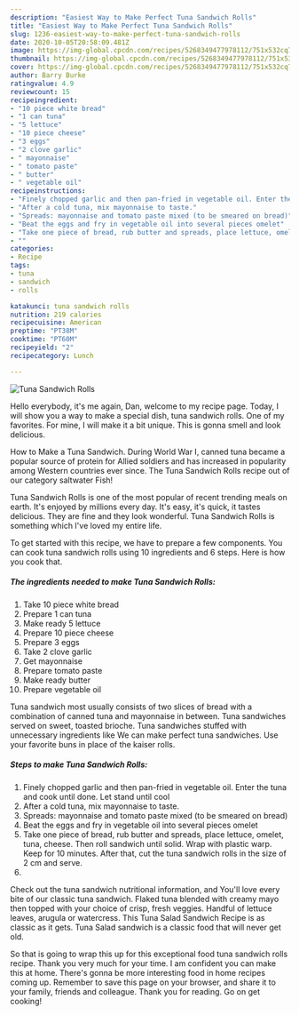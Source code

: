 ```yaml
---
description: "Easiest Way to Make Perfect Tuna Sandwich Rolls"
title: "Easiest Way to Make Perfect Tuna Sandwich Rolls"
slug: 1236-easiest-way-to-make-perfect-tuna-sandwich-rolls
date: 2020-10-05T20:58:09.481Z
image: https://img-global.cpcdn.com/recipes/5268349477978112/751x532cq70/tuna-sandwich-rolls-recipe-main-photo.jpg
thumbnail: https://img-global.cpcdn.com/recipes/5268349477978112/751x532cq70/tuna-sandwich-rolls-recipe-main-photo.jpg
cover: https://img-global.cpcdn.com/recipes/5268349477978112/751x532cq70/tuna-sandwich-rolls-recipe-main-photo.jpg
author: Barry Burke
ratingvalue: 4.9
reviewcount: 15
recipeingredient:
- "10 piece white bread"
- "1 can tuna"
- "5 lettuce"
- "10 piece cheese"
- "3 eggs"
- "2 clove garlic"
- " mayonnaise"
- " tomato paste"
- " butter"
- " vegetable oil"
recipeinstructions:
- "Finely chopped garlic and then pan-fried in vegetable oil. Enter the tuna and cook until done. Let stand until cool"
- "After a cold tuna, mix mayonnaise to taste."
- "Spreads: mayonnaise and tomato paste mixed (to be smeared on bread)"
- "Beat the eggs and fry in vegetable oil into several pieces omelet"
- "Take one piece of bread, rub butter and spreads, place lettuce, omelet, tuna, cheese. Then roll sandwich until solid. Wrap with plastic warp. Keep for 10 minutes. After that, cut the tuna sandwich rolls in the size of 2 cm and serve."
- ""
categories:
- Recipe
tags:
- tuna
- sandwich
- rolls

katakunci: tuna sandwich rolls 
nutrition: 219 calories
recipecuisine: American
preptime: "PT38M"
cooktime: "PT60M"
recipeyield: "2"
recipecategory: Lunch

---
```



![Tuna Sandwich Rolls](https://img-global.cpcdn.com/recipes/5268349477978112/751x532cq70/tuna-sandwich-rolls-recipe-main-photo.jpg)

Hello everybody, it's me again, Dan, welcome to my recipe page. Today, I will show you a way to make a special dish, tuna sandwich rolls. One of my favorites. For mine, I will make it a bit unique. This is gonna smell and look delicious.

How to Make a Tuna Sandwich. During World War I, canned tuna became a popular source of protein for Allied soldiers and has increased in popularity among Western countries ever since. The Tuna Sandwich Rolls recipe out of our category saltwater Fish!

Tuna Sandwich Rolls is one of the most popular of recent trending meals on earth. It's enjoyed by millions every day. It's easy, it's quick, it tastes delicious. They are fine and they look wonderful. Tuna Sandwich Rolls is something which I've loved my entire life.


To get started with this recipe, we have to prepare a few components. You can cook tuna sandwich rolls using 10 ingredients and 6 steps. Here is how you cook that.

<!--inarticleads1-->

##### The ingredients needed to make Tuna Sandwich Rolls:

1. Take 10 piece white bread
1. Prepare 1 can tuna
1. Make ready 5 lettuce
1. Prepare 10 piece cheese
1. Prepare 3 eggs
1. Take 2 clove garlic
1. Get  mayonnaise
1. Prepare  tomato paste
1. Make ready  butter
1. Prepare  vegetable oil


Tuna sandwich most usually consists of two slices of bread with a combination of canned tuna and mayonnaise in between. Tuna sandwiches served on sweet, toasted brioche. Tuna sandwiches stuffed with unnecessary ingredients like We can make perfect tuna sandwiches. Use your favorite buns in place of the kaiser rolls. 

<!--inarticleads2-->

##### Steps to make Tuna Sandwich Rolls:

1. Finely chopped garlic and then pan-fried in vegetable oil. Enter the tuna and cook until done. Let stand until cool
1. After a cold tuna, mix mayonnaise to taste.
1. Spreads: mayonnaise and tomato paste mixed (to be smeared on bread)
1. Beat the eggs and fry in vegetable oil into several pieces omelet
1. Take one piece of bread, rub butter and spreads, place lettuce, omelet, tuna, cheese. Then roll sandwich until solid. Wrap with plastic warp. Keep for 10 minutes. After that, cut the tuna sandwich rolls in the size of 2 cm and serve.
1. 


Check out the tuna sandwich nutritional information, and You&#39;ll love every bite of our classic tuna sandwich. Flaked tuna blended with creamy mayo then topped with your choice of crisp, fresh veggies. Handful of lettuce leaves, arugula or watercress. This Tuna Salad Sandwich Recipe is as classic as it gets. Tuna Salad sandwich is a classic food that will never get old. 

So that is going to wrap this up for this exceptional food tuna sandwich rolls recipe. Thank you very much for your time. I am confident you can make this at home. There's gonna be more interesting food in home recipes coming up. Remember to save this page on your browser, and share it to your family, friends and colleague. Thank you for reading. Go on get cooking!

